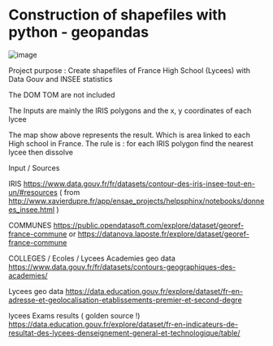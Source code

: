 # Construction of shapefiles with python  - geopandas  

![image](https://user-images.githubusercontent.com/105495334/172506658-f718452d-0f96-4df1-8d07-384ae0975aa5.png)


Project purpose : 
Create shapefiles of France High School (Lycees) with Data Gouv and INSEE statistics

The DOM TOM are not included

The Inputs are mainly the IRIS polygons and the x, y coordinates of each lycee

The map show above represents the result. Which is area linked to each High school in France.
The rule is : for each IRIS polygon find the nearest lycee then dissolve

Input / Sources

IRIS
https://www.data.gouv.fr/fr/datasets/contour-des-iris-insee-tout-en-un/#resources
    ( from  http://www.xavierdupre.fr/app/ensae_projects/helpsphinx/notebooks/donnees_insee.html )


COMMUNES
https://public.opendatasoft.com/explore/dataset/georef-france-commune
    or
https://datanova.laposte.fr/explore/dataset/georef-france-commune

COLLEGES / Ecoles / Lycees
Academies geo data
https://www.data.gouv.fr/fr/datasets/contours-geographiques-des-academies/

Lycees geo data
https://data.education.gouv.fr/explore/dataset/fr-en-adresse-et-geolocalisation-etablissements-premier-et-second-degre

lycees Exams results ( golden source !) 
https://data.education.gouv.fr/explore/dataset/fr-en-indicateurs-de-resultat-des-lycees-denseignement-general-et-technologique/table/
